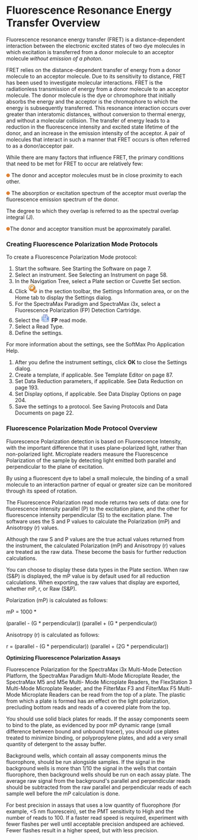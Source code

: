 # Fluorescence Resonance Energy Transfer Overview

Fluorescence resonance energy transfer (FRET) is a distance-dependent interaction between the electronic excited states of two dye molecules in which excitation is transferred from a donor molecule to an acceptor molecule _without emission of a photon_.

FRET relies on the distance-dependent transfer of energy from a donor molecule to an acceptor molecule. Due to its sensitivity to distance, FRET has been used to investigate molecular interactions. FRET is the radiationless transmission of energy from a donor molecule to an acceptor molecule. The donor molecule is the dye or chromophore that initially absorbs the energy and the acceptor is the chromophore to which the energy is subsequently transferred. This resonance interaction occurs over greater than interatomic distances, without conversion to thermal energy, and without a molecular collision. The transfer of energy leads to a reduction in the fluorescence intensity and excited state lifetime of the donor, and an increase in the emission intensity of the acceptor. A pair of molecules that interact in such a manner that FRET occurs is often referred to as a donor/acceptor pair.

While there are many factors that influence FRET, the primary conditions that need to be met for FRET to occur are relatively few:

![](<../../../.gitbook/assets/0 (5) (1) (1) (1).png>) The donor and acceptor molecules must be in close proximity to each other.

![](<../../../.gitbook/assets/1 (5) (1) (1) (1).png>) The absorption or excitation spectrum of the acceptor must overlap the fluorescence emission spectrum of the donor.

The degree to which they overlap is referred to as the spectral overlap integral (J).

![](<../../../.gitbook/assets/2 (5) (1) (1) (1).png>)The donor and acceptor transition must be approximately parallel.

### Creating Fluorescence Polarization Mode Protocols

To create a Fluorescence Polarization Mode protocol:

1. Start the software. See Starting the Software on page 7.
2. Select an instrument. See Selecting an Instrument on page 58.
3. In the Navigation Tree, select a Plate section or Cuvette Set section.
4. Click ![](<../../../.gitbook/assets/3 (2) (1) (1).jpeg>) in the section toolbar, the Settings Information area, or on the Home tab to display the Settings dialog.
5. For the SpectraMax Paradigm and SpectraMax i3x, select a Fluorescence Polarization (FP) Detection Cartridge.
6. Select the ![](<../../../.gitbook/assets/4 (1) (1) (1).jpeg>) **FP** read mode.
7. Select a Read Type.
8. Define the settings.

For more information about the settings, see the SoftMax Pro Application Help.

1. After you define the instrument settings, click **OK** to close the Settings dialog.
2. Create a template, if applicable. See Template Editor on page 87.
3. Set Data Reduction parameters, if applicable. See Data Reduction on page 193.
4. Set Display options, if applicable. See Data Display Options on page 204.
5. Save the settings to a protocol. See Saving Protocols and Data Documents on page 22.

### Fluorescence Polarization Mode Protocol Overview

Fluorescence Polarization detection is based on Fluorescence Intensity, with the important difference that it uses plane-polarized light, rather than non-polarized light. Microplate readers measure the Fluorescence Polarization of the sample by detecting light emitted both parallel and perpendicular to the plane of excitation.

By using a fluorescent dye to label a small molecule, the binding of a small molecule to an interaction partner of equal or greater size can be monitored through its speed of rotation.

The Fluorescence Polarization read mode returns two sets of data: one for fluorescence intensity parallel (P) to the excitation plane, and the other for fluorescence intensity perpendicular (S) to the excitation plane. The software uses the S and P values to calculate the Polarization (mP) and Anisotropy (r) values.

Although the raw S and P values are the true actual values returned from the instrument, the calculated Polarization (mP) and Anisotropy (r) values are treated as the raw data. These become the basis for further reduction calculations.

You can choose to display these data types in the Plate section. When raw (S\&P) is displayed, the mP value is by default used for all reduction calculations. When exporting, the raw values that display are exported, whether mP, r, or Raw (S\&P).

Polarization (mP) is calculated as follows:

mP = 1000 \*

(parallel - (G \* perpendicular)) (parallel + (G \* perpendicular))

Anisotropy (r) is calculated as follows:

r = (parallel - (G \* perpendicular)) (parallel + (2G \* perpendicular))

**Optimizing Fluorescence Polarization Assays**

Fluorescence Polarization for the SpectraMax i3x Multi-Mode Detection Platform, the SpectraMax Paradigm Multi-Mode Microplate Reader, the SpectraMax M5 and M5e Multi- Mode Microplate Readers, the FlexStation 3 Multi-Mode Microplate Reader, and the FilterMax F3 and FilterMax F5 Multi-Mode Microplate Readers can be read from the top of a plate. The plastic from which a plate is formed has an effect on the light polarization, precluding bottom reads and reads of a covered plate from the top.

You should use solid black plates for reads. If the assay components seem to bind to the plate, as evidenced by poor mP dynamic range (small difference between bound and unbound tracer), you should use plates treated to minimize binding, or polypropylene plates, and add a very small quantity of detergent to the assay buffer.

Background wells, which contain all assay components minus the fluorophore, should be run alongside samples. If the signal in the background wells is more than 1/10 the signal in the wells that contain fluorophore, then background wells should be run on each assay plate. The average raw signal from the background's parallel and perpendicular reads should be subtracted from the raw parallel and perpendicular reads of each sample well before the mP calculation is done.

For best precision in assays that uses a low quantity of fluorophore (for example, <5 nm fluorescein), set the PMT sensitivity to High and the number of reads to 100. If a faster read speed is required, experiment with fewer flashes per well until acceptable precision andspeed are achieved. Fewer flashes result in a higher speed, but with less precision.
